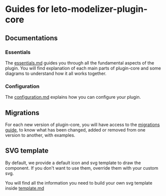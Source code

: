 # Guides for leto-modelizer-plugin-core

## Documentations

### Essentials

The [essentials.md](https://github.com/ditrit/leto-modelizer-plugin-core/blob/main/guides/documentations/essentials.md) guides you through all the fundamental aspects of the plugin. You will find explanation of each main parts of plugin-core and some diagrams to understand how it all works together.

### Configuration

The [configuration.md](https://github.com/ditrit/leto-modelizer-plugin-core/blob/main/guides/documentations/configuration.md) explains how you can configure your plugin.

## Migrations

For each new version of plugin-core, you will have access to the [migrations guide](https://github.com/ditrit/leto-modelizer-plugin-core/blob/main/guides/migrations), to know what has been changed, added or removed from one version to another, with examples.

## SVG template

By default, we provide a default icon and svg template to draw the component.
If you don't want to use them, override them with your custom svg.

You will find all the information you need to build your own svg template inside [template.md](https://github.com/ditrit/leto-modelizer-plugin-core/blob/main/guides/svg/template.md)
